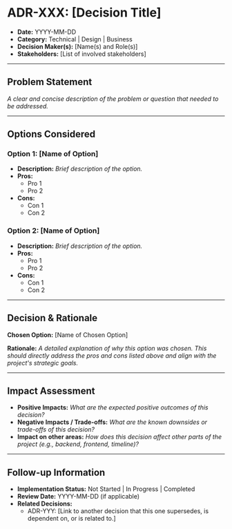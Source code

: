 # ADR-XXX: [Decision Title]

- **Date:** YYYY-MM-DD
- **Category:** Technical | Design | Business
- **Decision Maker(s):** [Name(s) and Role(s)]
- **Stakeholders:** [List of involved stakeholders]

---

## Problem Statement

*A clear and concise description of the problem or question that needed to be addressed.*

---

## Options Considered

### Option 1: [Name of Option]

- **Description:** *Brief description of the option.*
- **Pros:**
    - Pro 1
    - Pro 2
- **Cons:**
    - Con 1
    - Con 2

### Option 2: [Name of Option]

- **Description:** *Brief description of the option.*
- **Pros:**
    - Pro 1
    - Pro 2
- **Cons:**
    - Con 1
    - Con 2

---

## Decision & Rationale

**Chosen Option:** [Name of Chosen Option]

**Rationale:**
*A detailed explanation of why this option was chosen. This should directly address the pros and cons listed above and align with the project's strategic goals.*

---

## Impact Assessment

- **Positive Impacts:** *What are the expected positive outcomes of this decision?*
- **Negative Impacts / Trade-offs:** *What are the known downsides or trade-offs of this decision?*
- **Impact on other areas:** *How does this decision affect other parts of the project (e.g., backend, frontend, timeline)?*

---

## Follow-up Information

- **Implementation Status:** Not Started | In Progress | Completed
- **Review Date:** YYYY-MM-DD (if applicable)
- **Related Decisions:**
    - ADR-YYY: [Link to another decision that this one supersedes, is dependent on, or is related to.]
